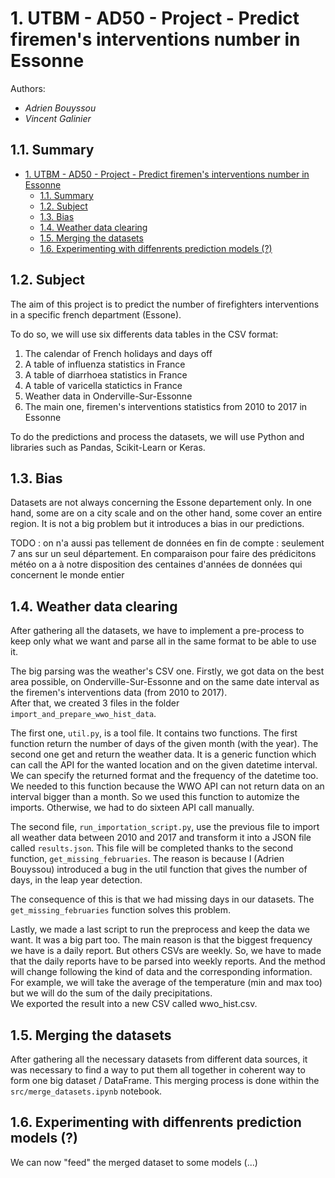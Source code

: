 # 1. UTBM - AD50 - Project - Predict firemen's interventions number in Essonne

Authors:

- *Adrien Bouyssou*
- *Vincent Galinier*

## 1.1. Summary

- [1. UTBM - AD50 - Project - Predict firemen's interventions number in Essonne](#1-utbm---ad50---project---predict-firemens-interventions-number-in-essonne)
  - [1.1. Summary](#11-summary)
  - [1.2. Subject](#12-subject)
  - [1.3. Bias](#13-bias)
  - [1.4. Weather data clearing](#14-weather-data-clearing)
  - [1.5. Merging the datasets](#15-merging-the-datasets)
  - [1.6. Experimenting with diffenrents prediction models (?)](#16-experimenting-with-diffenrents-prediction-models-)

## 1.2. Subject

The aim of this project is to predict the number of firefighters interventions in a specific french department (Essone).

To do so, we will use six differents data tables in the CSV format:

1. The calendar of French holidays and days off
2. A table of influenza statistics in France
3. A table of diarrhoea statistics in France
4. A table of varicella statictics in France
5. Weather data in Onderville-Sur-Essonne
6. The main one, firemen's interventions statistics from 2010 to 2017 in Essonne

To do the predictions and process the datasets, we will use Python and libraries such as Pandas, Scikit-Learn or Keras.

## 1.3. Bias

Datasets are not always concerning the Essone departement only. In one hand, some are on a city scale and on the other hand, some cover an entire region. It is not a big problem but it introduces a bias in our predictions.

TODO : on n'a aussi pas tellement de données en fin de compte : seulement 7 ans sur un seul département. En comparaison pour faire des prédicitons météo on a à notre disposition des centaines d'années de données qui concernent le monde entier

## 1.4. Weather data clearing

After gathering all the datasets, we have to implement a pre-process to keep only what we want and parse all in the same format to be able to use it.

The big parsing was the weather's CSV one. Firstly, we got data on the best area possible, on Onderville-Sur-Essonne and on the same date interval as the firemen's interventions data (from 2010 to 2017).  
After that, we created 3 files in the folder `import_and_prepare_wwo_hist_data`.

The first one, `util.py`, is a tool file. It contains two functions. The first function return the number of days of the given month (with the year). The second one get and return the weather data. It is a generic function which can call the API for the wanted location and on the given datetime interval. We can specify the returned format and the frequency of the datetime too.  
We needed to this function because the WWO API can not return data on an interval bigger than a month. So we used this function to automize the imports. Otherwise, we had to do sixteen API call manually.  

The second file, `run_importation_script.py`, use the previous file to import all weather data between 2010 and 2017 and transform it into a JSON file called `results.json`. This file will be completed thanks to the second function, `get_missing_februaries`. The reason is because I (Adrien Bouyssou) introduced a bug in the util function that gives the number of days, in the leap year detection.

The consequence of this is that we had missing days in our datasets. The `get_missing_februaries` function solves this problem.

Lastly, we made a last script to run the preprocess and keep the data we want. It was a big part too. The main reason is that the biggest frequency we have is a daily report. But others CSVs are weekly. So, we have to made that the daily reports have to be parsed into weekly reports. And the method will change following the kind of data and the corresponding information. For example, we will take the average of the temperature (min and max too) but we will do the sum of the daily precipitations.  
We exported the result into a new CSV called wwo_hist.csv.

## 1.5. Merging the datasets

After gathering all the necessary datasets from different data sources, it was necessary to find a way to put them all together in coherent way to form one big dataset / DataFrame. This merging process is done within the `src/merge_datasets.ipynb` notebook.

## 1.6. Experimenting with diffenrents prediction models (?)

We can now "feed" the merged dataset to some models (...)
